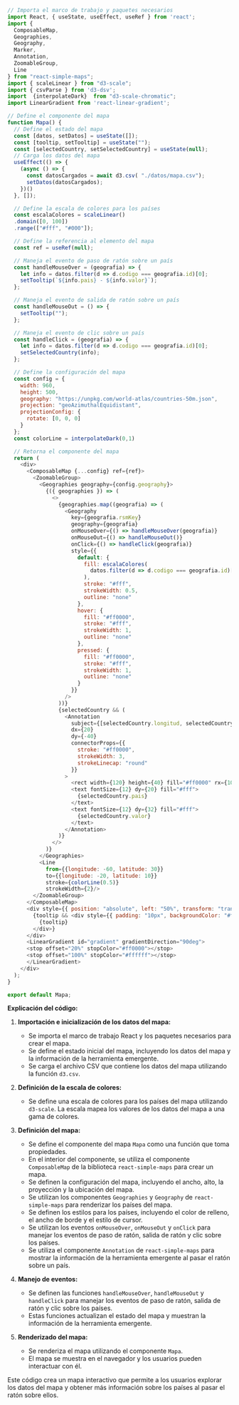 ```javascript
// Importa el marco de trabajo y paquetes necesarios
import React, { useState, useEffect, useRef } from 'react';
import {
  ComposableMap,
  Geographies,
  Geography,
  Marker,
  Annotation,
  ZoomableGroup,
  Line
} from "react-simple-maps";
import { scaleLinear } from "d3-scale";
import { csvParse } from 'd3-dsv';
import  {interpolateDark}  from "d3-scale-chromatic";
import LinearGradient from 'react-linear-gradient';

// Define el componente del mapa
function Mapa() {
  // Define el estado del mapa
  const [datos, setDatos] = useState([]);
  const [tooltip, setTooltip] = useState("");
  const [selectedCountry, setSelectedCountry] = useState(null);
  // Carga los datos del mapa
  useEffect(() => {
    (async () => {
      const datosCargados = await d3.csv( "./datos/mapa.csv");
      setDatos(datosCargados);
    })()
  }, []);

  // Define la escala de colores para los países
  const escalaColores = scaleLinear()
  .domain([0, 100])
  .range(["#fff", "#000"]);

  // Define la referencia al elemento del mapa
  const ref = useRef(null);

  // Maneja el evento de paso de ratón sobre un país
  const handleMouseOver = (geografia) => {
    let info = datos.filter(d => d.codigo === geografia.id)[0];
    setTooltip(`${info.pais} - ${info.valor}`);
  };

  // Maneja el evento de salida de ratón sobre un país
  const handleMouseOut = () => {
    setTooltip("");
  };

  // Maneja el evento de clic sobre un país
  const handleClick = (geografia) => {
    let info = datos.filter(d => d.codigo === geografia.id)[0];
    setSelectedCountry(info);
  };

  // Define la configuración del mapa
  const config = {
    width: 960,
    height: 500,
    geography: "https://unpkg.com/world-atlas/countries-50m.json",
    projection: "geoAzimuthalEquidistant",
    projectionConfig: {
      rotate: [0, 0, 0]
    }
  };
  const colorLine = interpolateDark(0,1)

  // Retorna el componente del mapa
  return (
    <div>
      <ComposableMap {...config} ref={ref}>
        <ZoomableGroup>
          <Geographies geography={config.geography}>
            {({ geographies }) => (
              <>
                {geographies.map((geografia) => (
                  <Geography
                    key={geografia.rsmKey}
                    geography={geografia}
                    onMouseOver={() => handleMouseOver(geografia)}
                    onMouseOut={() => handleMouseOut()}
                    onClick={() => handleClick(geografia)}
                    style={{
                      default: {
                        fill: escalaColores(
                          datos.filter(d => d.codigo === geografia.id)[0].valor
                        ),
                        stroke: "#fff",
                        strokeWidth: 0.5,
                        outline: "none"
                      },
                      hover: {
                        fill: "#ff0000",
                        stroke: "#fff",
                        strokeWidth: 1,
                        outline: "none"
                      },
                      pressed: {
                        fill: "#ff0000",
                        stroke: "#fff",
                        strokeWidth: 1,
                        outline: "none"
                      }
                    }}
                  />
                ))}
                {selectedCountry && (
                  <Annotation
                    subject={[selectedCountry.longitud, selectedCountry.latitud]}
                    dx={20}
                    dy={-40}
                    connectorProps={{
                      stroke: "#ff0000",
                      strokeWidth: 3,
                      strokeLinecap: "round"
                    }}
                  >
                    <rect width={120} height={40} fill="#ff0000" rx={10} ry={10} />
                    <text fontSize={12} dy={20} fill="#fff">
                      {selectedCountry.pais}
                    </text>
                    <text fontSize={12} dy={32} fill="#fff">
                      {selectedCountry.valor}
                    </text>
                  </Annotation>
                )}
              </>
            )}
          </Geographies>
          <Line
            from={{longitude: -60, latitude: 30}}
            to={{longitude: -20, latitude: 10}}
            stroke={colorLine(0.5)}
            strokeWidth={2}/>
        </ZoomableGroup>
      </ComposableMap>
      <div style={{ position: "absolute", left: "50%", transform: "translateX(-50%)"}}>
        {tooltip && <div style={{ padding: "10px", backgroundColor: "#ff0000", color: "#fff" }}>
          {tooltip}
        </div>}
      </div>
      <LinearGradient id="gradient" gradientDirection="90deg">
      <stop offset="20%" stopColor="#ff0000"></stop>
      <stop offset="100%" stopColor="#ffffff"></stop>
      </LinearGradient>
    </div>
  );
}

export default Mapa;
```

**Explicación del código:**

1. **Importación e inicialización de los datos del mapa:**
   - Se importa el marco de trabajo React y los paquetes necesarios para crear el mapa.
   - Se define el estado inicial del mapa, incluyendo los datos del mapa y la información de la herramienta emergente.
   - Se carga el archivo CSV que contiene los datos del mapa utilizando la función `d3.csv`.

2. **Definición de la escala de colores:**
   - Se define una escala de colores para los países del mapa utilizando `d3-scale`. La escala mapea los valores de los datos del mapa a una gama de colores.

3. **Definición del mapa:**
   - Se define el componente del mapa `Mapa` como una función que toma propiedades.
   - En el interior del componente, se utiliza el componente `ComposableMap` de la biblioteca `react-simple-maps` para crear un mapa.
   - Se definen la configuración del mapa, incluyendo el ancho, alto, la proyección y la ubicación del mapa.
   - Se utilizan los componentes `Geographies` y `Geography` de `react-simple-maps` para renderizar los países del mapa.
   - Se definen los estilos para los países, incluyendo el color de relleno, el ancho de borde y el estilo de cursor.
   - Se utilizan los eventos `onMouseOver`, `onMouseOut` y `onClick` para manejar los eventos de paso de ratón, salida de ratón y clic sobre los países.
   - Se utiliza el componente `Annotation` de `react-simple-maps` para mostrar la información de la herramienta emergente al pasar el ratón sobre un país.

4. **Manejo de eventos:**
   - Se definen las funciones `handleMouseOver`, `handleMouseOut` y `handleClick` para manejar los eventos de paso de ratón, salida de ratón y clic sobre los países.
   - Estas funciones actualizan el estado del mapa y muestran la información de la herramienta emergente.

5. **Renderizado del mapa:**
   - Se renderiza el mapa utilizando el componente `Mapa`.
   - El mapa se muestra en el navegador y los usuarios pueden interactuar con él.

Este código crea un mapa interactivo que permite a los usuarios explorar los datos del mapa y obtener más información sobre los países al pasar el ratón sobre ellos.